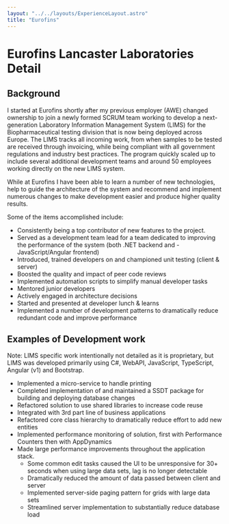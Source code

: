 ```yaml
---
layout: "../../layouts/ExperienceLayout.astro"
title: "Eurofins"
---
```


# Eurofins Lancaster Laboratories Detail
## Background

I started at Eurofins shortly after my previous employer (AWE) changed ownership to join a newly formed SCRUM team working to develop a next-generation Laboratory Information Management System (LIMS) for the Biopharmaceutical testing division that is now being deployed across Europe. The LIMS tracks all incoming work, from when samples to be tested are received through invoicing, while being compliant with all government regulations and industry best practices. The program quickly scaled up to include several additional development teams and around 50 employees working directly on the new LIMS system.

While at Eurofins I have been able to learn a number of new technologies, help to guide the architecture of the system and recommend and implement numerous changes to make development easier and produce higher quality results.

Some of the items accomplished include:

- Consistently being a top contributor of new features to the project.
- Served as a development team lead for a team dedicated to improving the performance of the system (both .NET backend and - JavaScript/Angular frontend)
- Introduced, trained developers on and championed unit testing (client & server)
- Boosted the quality and impact of peer code reviews
- Implemented automation scripts to simplify manual developer tasks
- Mentored junior developers
- Actively engaged in architecture decisions
- Started and presented at developer lunch & learns
- Implemented a number of development patterns to dramatically reduce redundant code and improve performance

## Examples of Development work

Note: LIMS specific work intentionally not detailed as it is proprietary, but LIMS was developed primarily using C#, WebAPI, JavaScript, TypeScript, Angular (v1) and Bootstrap.

- Implemented a micro-service to handle printing
- Completed implementation of and maintained a SSDT package for building and deploying database changes
- Refactored solution to use shared libraries to increase code reuse
- Integrated with 3rd part line of business applications
- Refactored core class hierarchy to dramatically reduce effort to add new entities
- Implemented performance monitoring of solution, first with Performance Counters then with AppDynamics
- Made large performance improvements throughout the application stack.
    - Some common edit tasks caused the UI to be unresponsive for 30+ seconds when using large data sets, lag is no longer detectable
    - Dramatically reduced the amount of data passed between client and server
    - Implemented server-side paging pattern for grids with large data sets
    - Streamlined server implementation to substantially reduce database load